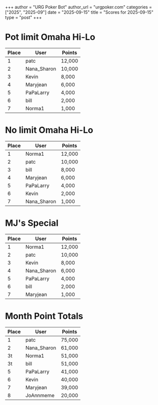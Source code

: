 +++
author = "URG Poker Bot"
author_url = "urgpoker.com"
categories = ["2025", "2025-09"]
date = "2025-09-15"
title = "Scores for 2025-09-15"
type = "post"
+++
# Pot limit Omaha Hi-Lo

| Place | User | Points |
|-------|------|--------|
| 1 | patc | 12,000 |
| 2 | Nana_Sharon | 10,000 |
| 3 | Kevin | 8,000 |
| 4 | Maryjean | 6,000 |
| 5 | PaPaLarry | 4,000 |
| 6 | bill | 2,000 |
| 7 | Norma1 | 1,000 |

# No limit Omaha Hi-Lo

| Place | User | Points |
|-------|------|--------|
| 1 | Norma1 | 12,000 |
| 2 | patc | 10,000 |
| 3 | bill | 8,000 |
| 4 | Maryjean | 6,000 |
| 5 | PaPaLarry | 4,000 |
| 6 | Kevin | 2,000 |
| 7 | Nana_Sharon | 1,000 |

# MJ's Special

| Place | User | Points |
|-------|------|--------|
| 1 | Norma1 | 12,000 |
| 2 | patc | 10,000 |
| 3 | Kevin | 8,000 |
| 4 | Nana_Sharon | 6,000 |
| 5 | PaPaLarry | 4,000 |
| 6 | bill | 2,000 |
| 7 | Maryjean | 1,000 |

# Month Point Totals

| Place | User | Points |
|-------|------|--------|
| 1 | patc | 75,000 |
| 2 | Nana_Sharon | 61,000 |
| 3t | Norma1 | 51,000 |
| 3t | bill | 51,000 |
| 5 | PaPaLarry | 41,000 |
| 6 | Kevin | 40,000 |
| 7 | Maryjean | 39,000 |
| 8 | JoAnnmeme | 20,000 |
